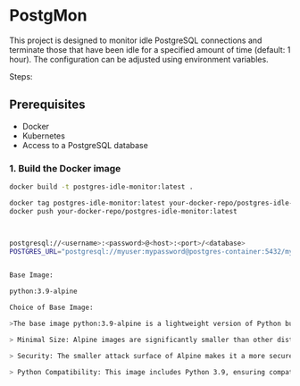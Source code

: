# PostgMon

This project is designed to monitor idle PostgreSQL connections and terminate those that have been idle for a specified amount of time (default: 1 hour). The configuration can be adjusted using environment variables.



Steps:

## Prerequisites

- Docker
- Kubernetes
- Access to a PostgreSQL database


### 1. Build the Docker image

```bash
docker build -t postgres-idle-monitor:latest .

docker tag postgres-idle-monitor:latest your-docker-repo/postgres-idle-monitor:latest
docker push your-docker-repo/postgres-idle-monitor:latest



postgresql://<username>:<password>@<host>:<port>/<database>
POSTGRES_URL="postgresql://myuser:mypassword@postgres-container:5432/mydatabase"


Base Image:

python:3.9-alpine

Choice of Base Image:

>The base image python:3.9-alpine is a lightweight version of Python built on Alpine Linux. This choice is intentional for the following reasons:

> Minimal Size: Alpine images are significantly smaller than other distributions, which reduces the overall image size and speeds up downloads and deployments.

> Security: The smaller attack surface of Alpine makes it a more secure choice for deploying applications.

> Python Compatibility: This image includes Python 3.9, ensuring compatibility with the latest features and libraries.





